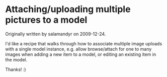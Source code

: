 # Attaching/uploading multiple pictures to a model

Originally written by salamandyr on 2009-12-24.

I'd like a recipe that walks through how to associate multiple image uploads with a single model instance, e.g. allow browse/attach for one to many images when adding a new item to a model, or editing an existing item in the model.

Thanks!  :)